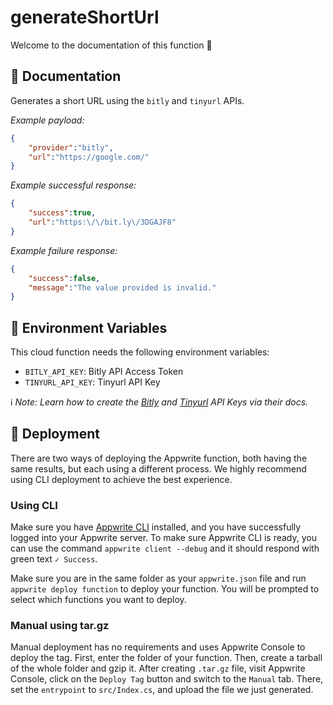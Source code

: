 # generateShortUrl

Welcome to the documentation of this function 👋 

## 🤖 Documentation

Generates a short URL using the `bitly` and `tinyurl` APIs.

_Example payload:_

```json
{
    "provider":"bitly",
    "url":"https://google.com/"
}
```

_Example successful response:_

```json
{
    "success":true,
    "url":"https:\/\/bit.ly\/3DGAJF8"
}
```

_Example failure response:_

```json
{
    "success":false,
    "message":"The value provided is invalid."
}
```

## 📝 Environment Variables

This cloud function needs the following environment variables:

- `BITLY_API_KEY`: Bitly API Access Token
- `TINYURL_API_KEY`: Tinyurl API Key

ℹ️ *Note: Learn how to create the [Bitly](https://dev.bitly.com/) and [Tinyurl](https://tinyurl.com/app/dev) API Keys via their docs.*

## 🚀 Deployment

There are two ways of deploying the Appwrite function, both having the same results, but each using a different process. We highly recommend using CLI deployment to achieve the best experience.

### Using CLI

Make sure you have [Appwrite CLI](https://appwrite.io/docs/command-line#installation) installed, and you have successfully logged into your Appwrite server. To make sure Appwrite CLI is ready, you can use the command `appwrite client --debug` and it should respond with green text `✓ Success`.

Make sure you are in the same folder as your `appwrite.json` file and run `appwrite deploy function` to deploy your function. You will be prompted to select which functions you want to deploy.

### Manual using tar.gz

Manual deployment has no requirements and uses Appwrite Console to deploy the tag. First, enter the folder of your function. Then, create a tarball of the whole folder and gzip it. After creating `.tar.gz` file, visit Appwrite Console, click on the `Deploy Tag` button and switch to the `Manual` tab. There, set the `entrypoint` to `src/Index.cs`, and upload the file we just generated.
